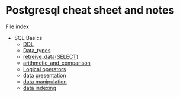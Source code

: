 # Postgresql cheat sheet and notes

File index
- SQL Basics
    - [DDL](ddl.md)
    - [Data_types](data_types.md)
    - [retreive_data(SELECT)](retrieve_data.md)
    - [arithmetic_and_comparison](arithmetic_and_comparison.md)
    - [Logical operators](logical_operators.md)
    - [data presentation](data_presentation.md)
    - [data manipulation](data_manipulation.md)
    - [data indexing](indexing.md)